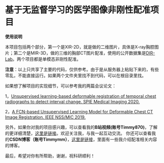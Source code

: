 # 基于无监督学习的医学图像非刚性配准项目
**使用说明**

本项目包括两个部分，第一个是XIR-2D，就是做的二维图片，具体是X-ray胸腔图片；第二个是MIR-3D，做的三维的胸部CT图片配准，使用的公开数据集是[DIR-Lab][1]。两个项目都是单模态非刚性配准。

**注意**：以上只共享了主要的代码，仅供参考。由于是从服务器上粘贴下来的，有些零乱，不能直接运行。如果两个文件夹里找不到代码，可以在根目录里找。

如果想了解项目的实现细节，可以参考我的两篇会议论文：

1，[Unsupervised learning-based deformable registration of temporal chest radiographs to detect interval change. SPIE Medical Imaging 2020.][2]

2，[A FCN-based Unsupervised Learning Model for Deformable Chest CT Image Registration. IEEE NSS/MIC 2019.][3]

另外，如果你对我的项目感兴趣，可以查看我的**B站视频(账号Timmy870)**，了解的更详细清楚，[这里是链接][4]。欢迎关注我，与我一起互动交流。
你还可以查看我的**CSDN博客（账号Timmymm）**，[这里是链接][5]，里面有一些我介绍配准相关内容的博客。

最后，希望对你有所帮助，谢谢，祝科研顺利！

[1]: https://www.dir-lab.com/ "DIR-Lab"
[2]: https://www.spiedigitallibrary.org/conference-proceedings-of-spie/11313/113132X/Unsupervised-learning-based-deformable-registration-of-temporal-chest-radiographs-to/10.1117/12.2549211.short?SSO=1 "Unsupervised learning-based deformable registration of temporal chest radiographs to detect interval change. SPIE Medical Imaging 2020."
[3]: https://ieeexplore.ieee.org/document/9059976 "A FCN-based Unsupervised Learning Model for Deformable Chest CT Image Registration. IEEE NSS/MIC 2019."
[4]: https://www.bilibili.com/video/BV1Cf4y1276w "这里是链接"
[5]: https://blog.csdn.net/weixin_41699811 "这里是链接"
